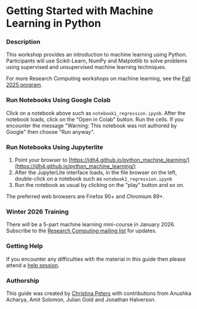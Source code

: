 # Getting Started with Machine Learning in Python

### Description

This workshop provides an introduction to machine learning using Python. Participants will use Scikit-Learn, NumPy and Matplotlib to solve problems using supervised and unsupervised machine learning techniques.

For more Research Computing workshops on machine learning, see the [Fall 2025 program](https://researchcomputing.princeton.edu/learn/workshops-live-training).

### Run Notebooks Using Google Colab

Click on a notebook above such as `notebook1_regression.ipynb`. After the notebook loads, click on the "Open in Colab" button. Run the cells. If you encounter the message "Warning: This notebook was not authored by Google" then choose "Run anyway".

### Run Notebooks Using Jupyterlite

1. Point your browser to [https://jdh4.github.io/python_machine_learning/](https://jdh4.github.io/python_machine_learning/)
2. After the JupyterLite interface loads, in the file browser on the left, double-click on a notebook such as `notebook1_regression.ipynb`
3. Run the notebook as usual by clicking on the "play" button and so on.

The preferred web browsers are Firefox 90+ and Chromium 89+.

### Winter 2026 Training

There will be a 5-part machine learning mini-course in January 2026. Subscribe to the [Research Computing mailing list](https://researchcomputing.princeton.edu/subscribe) for updates.

### Getting Help

If you encounter any difficulties with the material in this guide then please attend a <a href="https://researchcomputing.princeton.edu/education/help-sessions">help session</a>.

### Authorship

This guide was created by [Christina Peters](https://catalog.saintmarys.edu/faculty/) with contributions from Anushka Acharya, Amit Solomon, Julian Gold and Jonathan Halverson.
